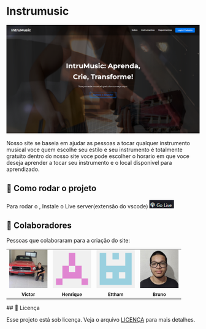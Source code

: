 # Instrumusic


<img src="readme-imgs/img-pag-inicial.png" alt="Imagem da tela inicial do site">

 Nosso site se baseia em ajudar as pessoas a tocar qualquer instrumento musical voce quem escolhe seu estilo e seu instrumento é totalmente gratuito dentro do nosso site voce pode escolher o horario em que voce deseja aprender a tocar seu instrumento e o local disponivel para aprendizado. 



## 🚀 Como rodar o projeto <Instrumusic>

Para rodar o <Instrumusic>, Instale o Live server(extensão do vscode)
<img src="readme-imgs/image.png" alt="botão do live server">
## 🤝 Colaboradores

Pessoas que colaboraram para a criação do site:

<table>
  <tr>
    <td align="center">
      <a href="https://github.com/07victorsz" title="Link do github do Victor">
        <img src="readme-imgs/foto-victor.jpg" width="100px;" alt="Foto do Victor de Souza no GitHub"/><br>
        <sub>
          <b>Victor</b>
        </sub>
      </a>
    </td>
    <td align="center">
      <a href="https://github.com/henriquevieiraneto" title="Link do github do Henrique">
        <img src="readme-imgs/foto-henrique.png" width="100px;" alt="Foto do Henrique no GitHub"/><br>
        <sub>
          <b>Henrique</b>
        </sub>
      </a>
    </td>
    <td align="center">
      <a href="https://github.com/07victorsz" title="Link do github do Victor">
        <img src="readme-imgs/foto-ettham.png" width="100px;" alt="Foto do Ettham no GitHub"/><br>
        <sub>
          <b>Ettham</b>
        </sub>
      </a>
    </td>
    <td align="center">
      <a href="https://github.com/Carati32" title="Link do github do Bruno">
        <img src="readme-imgs/foto-bruno.jpg" width="100px;" alt="Foto do Bruno no GitHub"/><br>
        <sub>
          <b>Bruno</b>
        </sub>
      </a>
    </td>
  </tr>
</table>
## 📝 Licença

Esse projeto está sob licença. Veja o arquivo [LICENÇA](LICENSE.md) para mais detalhes.
   